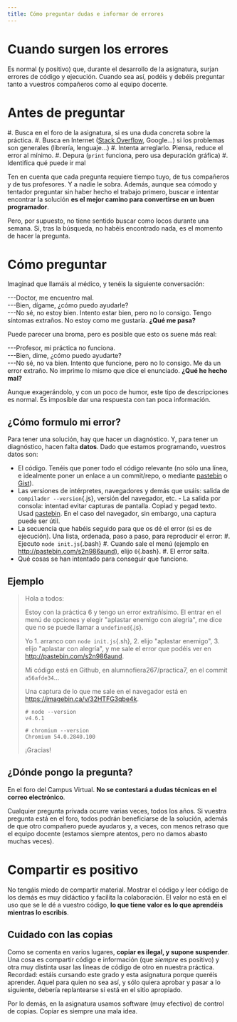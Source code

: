```yaml
---
title: Cómo preguntar dudas e informar de errores
---
```


# Cuando surgen los errores

Es normal (y positivo) que, durante el desarrollo de la asignatura, surjan errores de código y ejecución. Cuando sea así, podéis y debéis preguntar tanto a vuestros compañeros como al equipo docente.

# Antes de preguntar

#. Busca en el foro de la asignatura, si es una duda concreta sobre la práctica.
#. Busca en Internet ([Stack Overflow](http://stackoverflow.com/), Google...) si los problemas son generales (librería, lenguaje...)
#. Intenta arreglarlo. Piensa, reduce el error al mínimo. 
#. Depura (`print` funciona, pero usa depuración gráfica) #. Identifica qué puede ir mal

Ten en cuenta que cada pregunta requiere tiempo tuyo, de tus compañeros y de tus profesores. Y a nadie le sobra. Además, aunque sea cómodo y tentador preguntar sin haber hecho el trabajo primero, buscar e intentar encontrar la solución **es el mejor camino para convertirse en un buen programador**.

Pero, por supuesto, no tiene sentido buscar como locos durante una semana. Si, tras la búsqueda, no habéis encontrado nada, es el momento de hacer la pregunta.

# Cómo preguntar

Imaginad que llamáis al médico, y tenéis la siguiente conversación:

---Doctor, me encuentro mal.\
---Bien, dígame, ¿cómo puedo ayudarle?\
---No sé, no estoy bien. Intento estar bien, pero no lo consigo. Tengo síntomas extraños. No estoy como me gustaría. **¿Qué me pasa?**

Puede parecer una broma, pero es posible que esto os suene más real:

---Profesor, mi práctica no funciona.\
---Bien, dime, ¿cómo puedo ayudarte?\
---No sé, no va bien. Intento que funcione, pero no lo consigo. Me da un error extraño. No imprime lo mismo que dice el enunciado. **¿Qué he hecho mal?**

Aunque exagerándolo, y con un poco de humor, este tipo de descripciones es normal. Es imposible dar una respuesta con tan poca información.

## ¿Cómo formulo mi error?

Para tener una solución, hay que hacer un diagnóstico. Y, para tener un diagnóstico, hacen falta **datos**. Dado que estamos programando, vuestros datos son:

- El código. Tenéis que poner todo el código relevante (no sólo una línea, e idealmente poner un enlace a un commit/repo, o mediante [pastebin](http://pastebin.com/) o [Gist](https://gist.github.com/)).
- Las versiones de intérpretes, navegadores y demás que usáis: salida de `compilador --version`{.js}, versión del navegador, etc. - La salida por consola: intentad evitar capturas de pantalla. Copiad y pegad
  texto. Usad [pastebin](http://pastebin.com/). En el caso del navegador, sin embargo, una captura puede ser útil.
- La secuencia que habéis seguido para que os dé el error (si es de ejecución). Una lista, ordenada, paso a paso, para reproducir el error:
    #. Ejecuto `node init.js`{.bash}
    #. Cuando sale el menú (ejemplo en <http://pastebin.com/s2n986aund>), elijo `0`{.bash}.
    #. El error salta.
- Qué cosas se han intentado para conseguir que funcione.

## Ejemplo

> Hola a todos:
>
> Estoy con la práctica 6 y tengo un error extrañísimo. El entrar en el menú de opciones y elegir "aplastar enemigo con alegría", me dice que no se puede llamar a `undefined`{.js}.
>
> Yo 1. arranco con `node init.js`{.sh}, 2. elijo "aplastar enemigo", 3. elijo "aplastar con alegría", y me sale el error que podéis ver en <http://pastebin.com/s2n986aund>.
>
> Mi código está en Github, en alumnofiera267/practica7, en el commit `a56afde34`...
>
> Una captura de lo que me sale en el navegador está en <https://imagebin.ca/v/32HTFG3qbe4k>.
>
> ```
> # node --version
> v4.6.1 
> ```
>
> ```
> # chromium --version 
> Chromium 54.0.2840.100
> ```
>
> ¡Gracias!


## ¿Dónde pongo la pregunta?

En el foro del Campus Virtual. **No se contestará a dudas técnicas en el correo electrónico**.

Cualquier pregunta privada ocurre varias veces, todos los años. Si vuestra pregunta está en el foro, todos podrán beneficiarse de la solución, además de que otro compañero puede ayudaros y, a veces, con menos retraso que el equipo docente (estamos siempre atentos, pero no damos abasto muchas veces).

# Compartir es positivo

No tengáis miedo de compartir material. Mostrar el código y leer código de los demás es muy didáctico y facilita la colaboración. El valor no está en el uso que se le dé a vuestro código, **lo que tiene valor es lo que aprendéis mientras lo escribís**.

## Cuidado con las copias

Como se comenta en varios lugares, **copiar es ilegal, y supone suspender**. Una cosa es compartir código e información (que *siempre* es positivo) y otra muy distinta usar las líneas de código de otro en nuestra práctica. Recordad: estáis cursando este grado y esta asignatura porque queréis aprender. Aquel para quien no sea así, y sólo quiera aprobar y pasar a lo siguiente, debería replantearse si está en el sitio apropiado.

Por lo demás, en la asignatura usamos software (muy efectivo) de control de copias. Copiar es siempre una mala idea.
